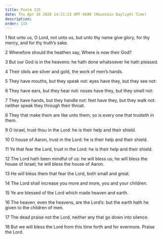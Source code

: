 ```yaml
---
title: Psalm 115
date: Thu Apr 16 2020 14:11:23 GMT-0600 (Mountain Daylight Time)
description: 
order: 115
---
```


<p>
  1 Not unto us, O Lord, not unto us, but unto thy name give glory, for thy
  mercy, and for thy truth&#x2019;s sake.
</p>
<p>2 Wherefore should the heathen say, Where is now their God?</p>
<p>3 But our God is in the heavens: he hath done whatsoever he hath pleased.</p>
<p>4 Their idols are silver and gold, the work of men&#x2019;s hands.</p>
<p>5 They have mouths, but they speak not: eyes have they, but they see not:</p>
<p>6 They have ears, but they hear not: noses have they, but they smell not:</p>
<p>
  7 They have hands, but they handle not: feet have they, but they walk not:
  neither speak they through their throat.
</p>
<p>
  8 They that make them are like unto them; so is every one that trusteth in
  them.
</p>
<p>9 O Israel, trust thou in the Lord: he is their help and their shield.</p>
<p>
  10 O house of Aaron, trust in the Lord: he is their help and their shield.
</p>
<p>
  11 Ye that fear the Lord, trust in the Lord: he is their help and their
  shield.
</p>
<p>
  12 The Lord hath been mindful of us: he will bless us; he will bless the house
  of Israel; he will bless the house of Aaron.
</p>
<p>13 He will bless them that fear the Lord, both small and great.</p>
<p>14 The Lord shall increase you more and more, you and your children.</p>
<p>15 Ye are blessed of the Lord which made heaven and earth.</p>
<p>
  16 The heaven, even the heavens, are the Lord&#x2019;s: but the earth hath he
  given to the children of men.
</p>
<p>17 The dead praise not the Lord, neither any that go down into silence.</p>
<p>
  18 But we will bless the Lord from this time forth and for evermore. Praise
  the Lord.
</p>
